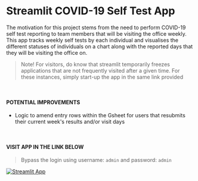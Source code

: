 # Streamlit COVID-19 Self Test App

The motivation for this project stems from the need to perform COVID-19 self test reporting to team members that will be visiting the office weekly.
This app tracks weekly self tests by each individual and visualises the different statuses of individuals on a chart along with the reported days that they will be visiting the office on.

> Note! For visitors, do know that streamlit temporarily freezes applications that are not frequently visited after a given time. For these instances, simply start-up the app in the same link provided

<br>

#### POTENTIAL IMPROVEMENTS

- Logic to amend entry rows within the Gsheet for users that resubmits their current week's results and/or visit days

<br>

#### VISIT APP IN THE LINK BELOW

> Bypass the login using username: `admin` and password: `admin`

[![Streamlit App](https://static.streamlit.io/badges/streamlit_badge_black_white.svg)](https://share.streamlit.io/adriant19/streamlit-covid-selftest/main)
